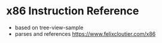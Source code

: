 # x86 Instruction Reference

- based on tree-view-sample
- parses and references https://www.felixcloutier.com/x86

<!-- # Custom tree view samples

- Node dependencies view
- Json Outline view
- Ftp file explorer view

## Running the example

- Open this example in VS Code Insiders
- `npm install`
- `npm run compile`
- `F5` to start debugging -->
